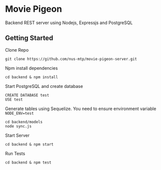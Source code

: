 # Movie Pigeon

Backend REST server using Nodejs, Expressjs and PostgreSQL

## Getting Started

Clone Repo

````
git clone https://github.com/nus-mtp/movie-pigeon-server.git
````

Npm install dependencies

````
cd backend & npm install
````

Start PostgreSQL and create database

````
CREATE DATABASE test
USE test
````

Generate tables using Sequelize.
You need to ensure environment variable `NODE_ENV=test`
````
cd backend/models
node sync.js
````

Start Server

````
cd backend & npm start
````

Run Tests

````
cd backend & npm test
````
